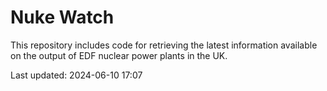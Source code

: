 # Nuke Watch

This repository includes code for retrieving the latest information available on the output of EDF nuclear power plants in the UK.

Last updated: 2024-06-10 17:07
